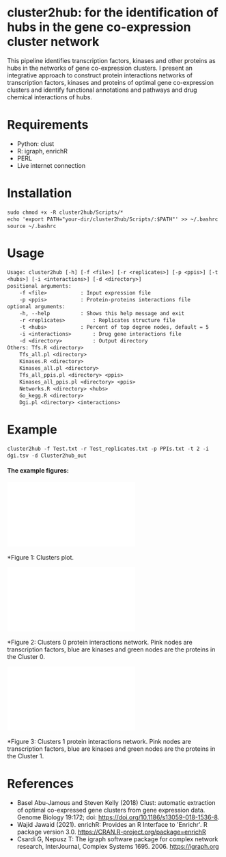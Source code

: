 # cluster2hub: for the identification of hubs in the gene co-expression cluster network
This pipeline identifies transcription factors, kinases and other proteins as hubs in the networks of gene co-expression clusters. I present an integrative approach to construct protein interactions networks of transcription factors, kinases and proteins of optimal gene co-expression clusters and identify functional annotations and pathways and drug chemical interactions of hubs.

# Requirements
- Python: clust
- R: igraph, enrichR
- PERL
- Live internet connection
 
# Installation

```
sudo chmod +x -R cluster2hub/Scripts/*
echo 'export PATH="your-dir/cluster2hub/Scripts/:$PATH"' >> ~/.bashrc
source ~/.bashrc

```
# Usage

```
Usage: cluster2hub [-h] [-f <file>] [-r <replicates>] [-p <ppis>] [-t <hubs>] [-i <interactions>] [-d <directory>]
positional arguments:
	-f <file>			: Input expression file
	-p <ppis>			: Protein-proteins interactions file
optional arguments:
	-h, --help			: Shows this help message and exit
	-r <replicates>			: Replicates structure file
	-t <hubs>			: Percent of top degree nodes, default = 5
	-i <interactions>		: Drug gene interactions file
	-d <directory>			: Output directory
Others: Tfs.R <directory>
	Tfs_all.pl <directory>
	Kinases.R <directory>
	Kinases_all.pl <directory>
	Tfs_all_ppis.pl <directory> <ppis>
	Kinases_all_ppis.pl <directory> <ppis>
	Networks.R <directory> <hubs>
	Go_kegg.R <directory>
	Dgi.pl <directory> <interactions>
```

# Example

```
cluster2hub -f Test.txt -r Test_replicates.txt -p PPIs.txt -t 2 -i dgi.tsv -d Cluster2hub_out

```

#### The example figures:

![Clusters plot](Example/Cluster2hub_out/Clusters_profiles.pdf "Cluster profiles")

*Figure 1: Clusters plot.

![PPIs network](Example/Cluster2hub_out/Cluster_0_Network.pdf "Cluster 0 protein interactions network")

*Figure 2: Clusters 0 protein interactions network. Pink nodes are transcription factors, blue are kinases and green nodes are the proteins in the Cluster 0.

![PPIs network](Example/Cluster2hub_out/Cluster_1_Network.pdf "Cluster 1 protein interactions network")

*Figure 3: Clusters 1 protein interactions network. Pink nodes are transcription factors, blue are kinases and green nodes are the proteins in the Cluster 1.

# References

- Basel Abu-Jamous and Steven Kelly (2018) Clust: automatic extraction of optimal co-expressed gene clusters from gene expression data. Genome Biology 19:172; doi: https://doi.org/10.1186/s13059-018-1536-8.
- Wajid Jawaid (2021). enrichR: Provides an R Interface to 'Enrichr'. R package version 3.0. https://CRAN.R-project.org/package=enrichR
- Csardi G, Nepusz T: The igraph software package for complex network research, InterJournal, Complex Systems 1695. 2006. https://igraph.org


